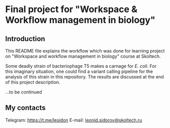 # Final project for "Workspace & Workflow management in biology"

## Introduction

This README file explains the workflow which was done for learning project on "Workspace and workflow management in biology" course at Skoltech. 

Some deadly strain of bacteriophage T5 makes a carnage for <i>E. coli</i>. For this imaginary situation, one could find a variant calling pipeline for the analysis of this strain in this repository. The results are discussed at the end of this project description. 

...to be continued

## My contacts

Telegram: https://t.me/lesidon
E-mail: leonid.sidorov@skoltech.ru
